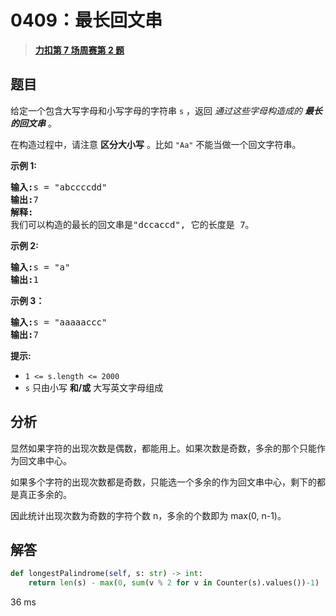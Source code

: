 # 0409：最长回文串


> <u>**[力扣第 7  场周赛第 2  题](https://leetcode.cn/problems/longest-palindrome/)**</u>

## 题目

<p>给定一个包含大写字母和小写字母的字符串<meta charset="UTF-8" /> <code>s</code> ，返回 <em>通过这些字母构造成的 <strong>最长的回文串</strong></em> 。</p>

<p>在构造过程中，请注意 <strong>区分大小写</strong> 。比如 <code>"Aa"</code> 不能当做一个回文字符串。</p>



<p><strong>示例 1: </strong></p>

<pre>
<strong>输入:</strong>s = "abccccdd"
<strong>输出:</strong>7
<strong>解释:</strong>
我们可以构造的最长的回文串是"dccaccd", 它的长度是 7。
</pre>

<p><strong>示例 2:</strong></p>

<pre>
<strong>输入:</strong>s = "a"
<strong>输出:</strong>1
</pre>

<p><strong>示例 3：</strong></p>

<pre>
<strong>输入:</strong>s = "aaaaaccc"
<strong>输出:</strong>7</pre>



<p><strong>提示:</strong></p>

<ul>
<li><code>1 &lt;= s.length &lt;= 2000</code></li>
<li><code>s</code> 只由小写 <strong>和/或</strong> 大写英文字母组成</li>
</ul>


## 分析

显然如果字符的出现次数是偶数，都能用上。如果次数是奇数，多余的那个只能作为回文串中心。

如果多个字符的出现次数都是奇数，只能选一个多余的作为回文串中心，剩下的都是真正多余的。

因此统计出现次数为奇数的字符个数 n，多余的个数即为 max(0, n-1)。

## 解答

```python
def longestPalindrome(self, s: str) -> int:
	return len(s) - max(0, sum(v % 2 for v in Counter(s).values())-1)
```
36 ms
